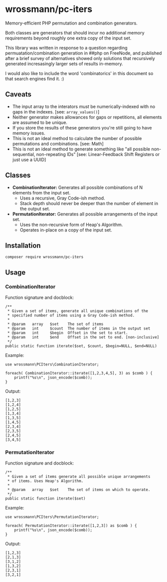 # wrossmann/pc-iters

Memory-efficient PHP permutation and combination generators.

Both classes are generators that should incur no additional memory requirements beyond roughly one extra copy of the input set.

This library was written in response to a question regarding permuatation/combination generation in ##php on FreeNode, and published after a brief survey of alternatives showed only solutions that recursively generated incresasingly larger sets of results in-memory.

I would also like to include the word 'combinatorics' in this document so that search engines find it. :)

## Caveats

* The input array to the interators *must* be numerically-indexed with no gaps in the indexes. [see: `array_values()`]
* Neither generator makes allowances for gaps or repetitions, all elements are assumed to be unique.
* If you store the results of these generators you're still going to have memory issues.
* This is not an ideal method to calculate the number of possible permutations and combinations. [see: Math]
* This is not an ideal method to generate something like "all possible non-sequential, non-repeating IDs" [see: Linear-Feedback Shift Registers or just use a UUID]

## Classes

* **CombinationIterator:** Generates all possible combinations of N elements from the input set.
	* Uses a recursive, Gray Code-ish method.
	* Stack depth should never be deeper than the number of element in the output set.
* **PermutationIterator:** Generates all possible arrangements of the input set.
	* Uses the non-recursive form of Heap's Algorithm.
	* Operates in-place on a copy of the input set.

## Installation

    composer require wrossmann/pc-iters
    
## Usage

### CombinationIterator

Function signature and docblock:

	/**
	 * Given a set of items, generate all unique combinations of the
	 * specified number of items using a Gray Code-ish method.
	 * 
	 * @param	array	$set	The set of items
	 * @param	int		$count	The number of items in the output set
	 * @param	int		$begin	Offset in the set to start.
	 * @param	int		$end	Offset in the set to end. [non-inclusive]
	 */
	public static function iterate($set, $count, $begin=NULL, $end=NULL)

Example:

	use wrossmann\PCIters\CombinationIterator;
	
	foreach( CombinationIterator::iterate([1,2,3,4,5], 3) as $comb ) {
		printf("%s\n", json_encode($comb));
	}
	
Output:

	[1,2,3]
	[1,2,4]
	[1,2,5]
	[1,3,4]
	[1,3,5]
	[1,4,5]
	[2,3,4]
	[2,3,5]
	[2,4,5]
	[3,4,5]

### PermutationIterator

Function signature and docblock:

	/**
	 * Given a set of items generate all possible unique arrangements
	 * of items. Uses Heap's Algorithm.
	 * 
	 * @param	array	$set	The set of items on which to operate.
	 */
	public static function iterate($set)

Example:

	use wrossmann\PCIters\PermutationIterator;
	
	foreach( PermutationIterator::iterate([1,2,3]) as $comb ) {
		printf("%s\n", json_encode($comb));
	}
	
Output:

	[1,2,3]
	[2,1,3]
	[3,1,2]
	[1,3,2]
	[2,3,1]
	[3,2,1]
